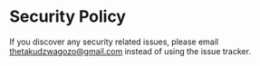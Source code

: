 # Security Policy

If you discover any security related issues, please email thetakudzwagozo@gmail.com instead of using the issue tracker.
